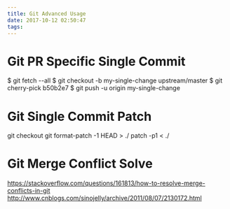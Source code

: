 ```yaml
---
title: Git Advanced Usage
date: 2017-10-12 02:50:47
tags:
---
```


# Git PR Specific Single Commit

$ git fetch --all
$ git checkout -b my-single-change upstream/master
$ git cherry-pick b50b2e7
$ git push -u origin my-single-change

# Git Single Commit Patch

git checkout <DETACHED HEAD SHA1>
git format-patch -1 HEAD > ./<PATCH FILE>
patch -p1 < ./<PATCH FILE>

# Git Merge Conflict Solve

https://stackoverflow.com/questions/161813/how-to-resolve-merge-conflicts-in-git
http://www.cnblogs.com/sinojelly/archive/2011/08/07/2130172.html
